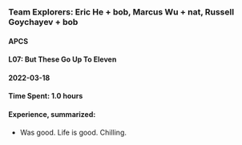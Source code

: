 ### Team Explorers: Eric He + bob, Marcus Wu + nat, Russell Goychayev + bob
#### APCS
#### L07: But These Go Up To Eleven
#### 2022-03-18
#### Time Spent: 1.0 hours

#### Experience, summarized:
  * Was good. Life is good. Chilling.

